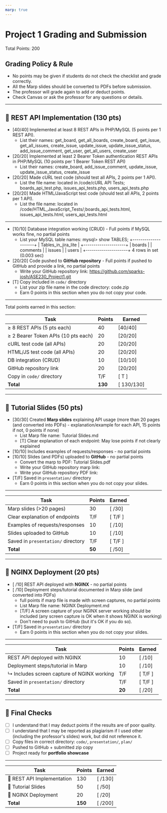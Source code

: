 ```yaml
---
marp: true
---
```


# Project 1 Grading and Submission

Total Points: 200

## Grading Policy & Rule

- No points may be given if students do not check the checklist and grade correctly.
- All the Marp slides should be converted to PDFs before submission.
- The professor will grade again to add or deduct points.
- Check Canvas or ask the professor for any questions or details.

---

## 🔹 REST API Implementation (130 pts)

- [40/40] Implemented at least 8 REST APIs in PHP/MySQL (5 points per 1 REST API).
  - List their names: get_board, get_all_boards, create_board, get_issue, get_all_issues, create_issue, update_issue, update_issue_status, add_issue_comment, get_user, get_all_users, create_user
- [20/20] Implemented at least 2 Bearer Token authentication REST APIs in PHP/MySQL (10 points per 1 Bearer Token REST API)
  - List their names: create_board, add_issue_comment, update_issue, update_issue_status, create_issue
- [20/20] Made cURL test code (should test all APIs, 2 points per 1 API).
  - List the file name: located in /code/cURL API Tests; boards_api_test.php, issues_api_tests.php, users_api_tests.php
- [20/20] Made HTML/JavaScript test code (should test all APIs, 2 points per 1 API).
  - List the file name: located in /code/HTML_JavaScript_Tests/;boards_api_tests.html, issues_api_tests.html, users_api_tests.html

---

- [10/10] Database integration working (CRUD) - Full points if MySQL works fine, no partial points
  - List your MySQL table names:
  mysql> show TABLES;
+---------------------+
| Tables_in_jira_lite |
+---------------------+
| boards              |
| comments            |
| issues              |
| users               |
+---------------------+
4 rows in set (0.003 sec)
- [20/20] Code pushed to **GitHub repository** - Full points if pushed to GitHub and provide a link, no partial points 
  - Write your GitHub repository link: https://github.com/sparks-josh/ASE230_Project1.git
- [T] Copy included in `code/` directory  
  - List your zip file name in the code directory: code.zip
  - Earn 0 points in this section when you do not copy your code.

---

Total points earned in this section:

| Task                                | Points  | Earned  |
|-------------------------------------|---------|---------|
| ≥ 8 REST APIs (5 pts each)          | 40      | [40/40]  |
| ≥ 2 Bearer Token APIs (10 pts each) | 20      | [20/20]  |
| cURL test code (all APIs)           | 20      | [20/20]  |
| HTML/JS test code (all APIs)        | 20      | [20/20]  |
| DB integration (CRUD)               | 10      | [10/10]  |
| GitHub repository link              | 20      | [20/20]  |
| Copy in `code/` directory           | T/F     | [ T ] |
| **Total**                           | **130** | [ 130/130] |

---

## 🔹 Tutorial Slides (50 pts)

- [30/30] Created **Marp slides** explaining API usage (more than 20 pages (and converted into PDFs) - explanation/example for each API, 15 points if not, 0 points if none)
  - List Marp file name: Tutorial Slides.md
  - [T] Clear explanation of each endpoint: May lose points if not clearly explained
- [10/10] Includes examples of requests/responses - no partial points
- [10/10] Slides (and PDFs) uploaded to **GitHub** - no partial points
  - Convert the marp to PDF: Tutorial Slides.pdf
  - Write your GitHub repository marp link: 
  - Write your GitHub repository PDF link:
- [T/F] Saved in `presentation/` directory  
  - Earn 0 points in this section when you do not copy your slides.

---

| Task                               | Points | Earned  |
|------------------------------------|--------|---------|
| Marp slides (>20 pages)            | 30     | [ /30]  |
| Clear explanation of endpoints     | T/F    | [ T/F ] |
| Examples of requests/responses     | 10     | [ /10]  |
| Slides uploaded to GitHub          | 10     | [ /10]  |
| Saved in `presentation/` directory | T/F    | [ T/F ] |
| **Total**                          | **50** | [ /50]  |

---

## 🔹 NGINX Deployment (20 pts)

- [ /10] REST API deployed with **NGINX**  - no partial points
- [ /10] Deployment steps/tutorial documented in Marp slide (and converted into PDFs)
  - full points if marp file is made with screen captures, no partial points
  - List Marp file name: NGINX Deployment.md
  - [T/F] A screen capture of your NGINX server working should be included (any screen capture is OK when it shows NGINX is working)
  - Don't need to push to GitHub (but it's OK if you do so).
- [T/F] Saved in `presentation/` directory  
  - Earn 0 points in this section when you do not copy your slides.

---

| Task                                       | Points | Earned  |
|--------------------------------------------|--------|---------|
| REST API deployed with NGINX               | 10     | [ /10]  |
| Deployment steps/tutorial in Marp          | 10     | [ /10]  |
| ↳ Includes screen capture of NGINX working | T/F    | [ T/F ] |
| Saved in `presentation/` directory         | T/F    | [ T/F ] |
| **Total**                                  | **20** | [ /20]  |

---

## 🏁 Final Checks

- [ ] I understand that I may deduct points if the results are of poor quality.
- [ ] I understand that I may be reported as plagiarism if I used other (including the professor's slides) work, but did not reference it.
- [ ] Copy files in correct directory: `code/`, `presentation/`, `plan/`  
- [ ] Pushed to GitHub + submitted zip copy  
- [ ] Project ready for **portfolio showcase**  

---

| Task                       | Points  | Earned  |
|----------------------------|---------|---------|
| 🔹 REST API Implementation | 130     | [ /130] |
| 🔹 Tutorial Slides         | 50      | [ /50]  |
| 🔹 NGINX Deployment        | 20      | [ /20]  |
| **Total**                  | **150** | [ /200] |